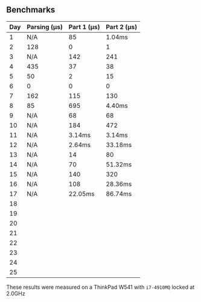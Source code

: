 ## Benchmarks

| Day | Parsing (μs) | Part 1 (μs) | Part 2 (μs) | 
|-----|--------------|-------------|-------------|
| 1   | N/A          | 85          | 1.04ms      |
| 2   | 128          | 0           | 1           |
| 3   | N/A          | 142         | 241         |
| 4   | 435          | 37          | 38          |
| 5   | 50           | 2           | 15          |
| 6   | 0            | 0           | 0           |
| 7   | 162          | 115         | 130         |
| 8   | 85           | 695         | 4.40ms      |
| 9   | N/A          | 68          | 68          |
| 10  | N/A          | 184         | 472         |
| 11  | N/A          | 3.14ms      | 3.14ms      |
| 12  | N/A          | 2.64ms      | 33.18ms     |
| 13  | N/A          | 14          | 80          |
| 14  | N/A          | 70          | 51.32ms     |
| 15  | N/A          | 140         | 320         |
| 16  | N/A          | 108         | 28.36ms     |
| 17  | N/A          | 22.05ms     | 86.74ms     |
| 18  |              |             |             |
| 19  |              |             |             |
| 20  |              |             |             |
| 21  |              |             |             |
| 22  |              |             |             |
| 23  |              |             |             |
| 24  |              |             |             |
| 25  |              |             |             |

These results were measured on a ThinkPad W541 with `i7-4910MQ` locked at 2.0GHz
